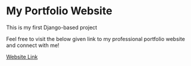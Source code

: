 <h1> My Portfolio Website </h1>
<p>This is my first Django-based project </p>
<p>Feel free to visit the below given link to my professional portfolio website  and connect with me!</p>
<a href="https://anushkabhattacharji.pythonanywhere.com/" target="__blank"> Website Link</a>
